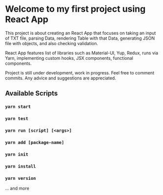 # Welcome to my first project using React App
 
This project is about creating an React App that focuses on taking an input of TXT file, parsing Data, rendering Table with that Data, generating JSON file with objects, and also checking validation.

React App features list of libraries such as Material-UI, Yup, Redux, runs via Yarn, implementing custom hooks, JSX components, functional components.

Project is still under development, work in progress. Feel free to comment commits. Any advice and suggestions are appreciated.

## Available Scripts

### `yarn start`
### `yarn test`
### `yarn run [script] [<args>]`
### `yarn add [package-name]`
### `yarn init`
### `yarn install`
### `yarn version`

... and more
